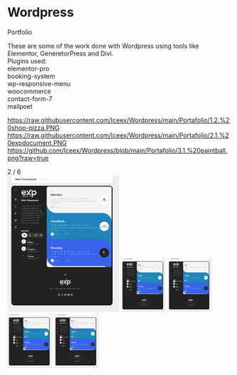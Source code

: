 # Wordpress
 Portfolio

These are some of the work done with Wordpress using tools like Elementor, GeneretorPress and Divi. <br>
Plugins used:<br>
elementor-pro<br>
booking-system<br>
wp-responsive-menu<br>
woocommerce<br>
contact-form-7<br>
mailpoet<br>

https://raw.githubusercontent.com/Iceex/Wordpress/main/Portafolio/1.2.%20shop-pizza.PNG
https://raw.githubusercontent.com/Iceex/Wordpress/main/Portafolio/2.1.%20expdocument.PNG
https://github.com/Iceex/Wordpress/blob/main/Portafolio/3.1.%20paintball.png?raw=true

<div class="mySlides">
    <div class="numbertext">2 / 6</div>
    <img src="https://raw.githubusercontent.com/Iceex/Wordpress/main/Portafolio/2.1.%20expdocument.PNG" style="width:50%">
    <img src="https://raw.githubusercontent.com/Iceex/Wordpress/main/Portafolio/2.1.%20expdocument.PNG" style="width:20%">
    <img src="https://raw.githubusercontent.com/Iceex/Wordpress/main/Portafolio/2.1.%20expdocument.PNG" style="width:20%">
    <img src="https://raw.githubusercontent.com/Iceex/Wordpress/main/Portafolio/2.1.%20expdocument.PNG" style="width:20%">
    <img src="https://raw.githubusercontent.com/Iceex/Wordpress/main/Portafolio/2.1.%20expdocument.PNG" style="width:20%">
  </div>